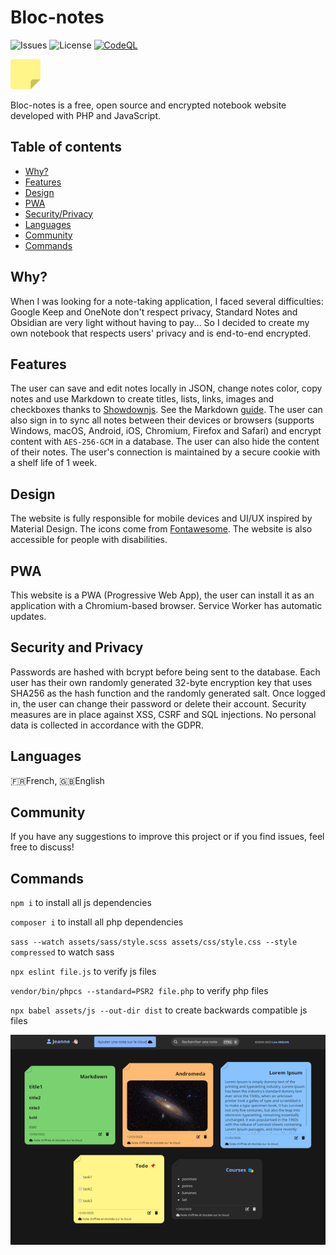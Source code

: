 # Bloc-notes
![Issues](https://img.shields.io/github/issues/PouletEnSlip/Bloc-notes)
![License](https://img.shields.io/github/license/PouletEnSlip/Bloc-notes)
[![CodeQL](https://github.com/PouletEnSlip/Bloc-notes/actions/workflows/github-code-scanning/codeql/badge.svg)](https://github.com/PouletEnSlip/Bloc-notes/actions/workflows/github-code-scanning/codeql)

[![Icon](https://raw.githubusercontent.com/PouletEnSlip/Bloc-notes/main/src/assets/icons/icon48.png)](https://leoseguin.fr/projets/notes/)

Bloc-notes is a free, open source and encrypted notebook website developed with PHP and JavaScript.

## Table of contents
- [Why?](#why)
- [Features](#features)
- [Design](#design)
- [PWA](#pwa)
- [Security/Privacy](#security-and-privacy)
- [Languages](#languages)
- [Community](#community)
- [Commands](#commands)

## Why?
When I was looking for a note-taking application, I faced several difficulties: Google Keep and OneNote don't respect privacy, Standard Notes and Obsidian are very light without having to pay...
So I decided to create my own notebook that respects users' privacy and is end-to-end encrypted.

## Features
The user can save and edit notes locally in JSON, change notes color, copy notes and use Markdown to create titles, lists, links, images and checkboxes thanks to [Showdownjs](https://github.com/showdownjs/showdown). See the Markdown [guide](https://github.com/PouletEnSlip/Bloc-notes/wiki/Markdown).
The user can also sign in to sync all notes between their devices or browsers (supports Windows, macOS, Android, iOS, Chromium, Firefox and Safari) and encrypt content with ``AES-256-GCM`` in a database. The user can also hide the content of their notes. The user's connection is maintained by a secure cookie with a shelf life of 1 week.

## Design
The website is fully responsible for mobile devices and UI/UX inspired by Material Design. The icons come from [Fontawesome](https://github.com/FortAwesome/Font-Awesome). The website is also accessible for people with disabilities.

## PWA
This website is a PWA (Progressive Web App), the user can install it as an application with a Chromium-based browser. Service Worker has automatic updates.

## Security and Privacy
Passwords are hashed with bcrypt before being sent to the database. Each user has their own randomly generated 32-byte encryption key that uses SHA256 as the hash function and the randomly generated salt.
Once logged in, the user can change their password or delete their account. Security measures are in place against XSS, CSRF and SQL injections.
No personal data is collected in accordance with the GDPR.

## Languages
🇫🇷French, 🇬🇧English

## Community
If you have any suggestions to improve this project or if you find issues, feel free to discuss!

## Commands
``npm i`` to install all js dependencies
 
``composer i`` to install all php dependencies

``sass --watch assets/sass/style.scss assets/css/style.css --style compressed`` to watch sass

``npx eslint file.js`` to verify js files

``vendor/bin/phpcs --standard=PSR2 file.php`` to verify php files

``npx babel assets/js --out-dir dist`` to create backwards compatible js files

![Preview](https://github.com/PouletEnSlip/Bloc-notes/blob/main/image.png)
